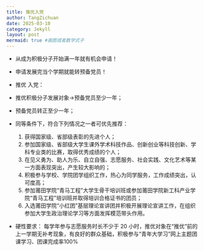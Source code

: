 ```yaml
---
title: 推优入党
author: TangZichuan
date: 2025-03-10
category: Jekyll
layout: post
mermaid: true #画图或者数学式子
---
```


- 从成为积极分子开始满一年就有机会申请！
- 申请发展完当个学期就能转预备党员！



- 推优 入党：
- 推优积极分子发展对象->预备党员至少一年；
- 预备党员转正至少一年；
- 同等条件下，符合下列情况之一者可优先推荐：
  1. 获得国家级、省部级表彰的先进个人；
  2. 参加国家级、省部级大学生课外学术科技作品、创新创业等科技创新、学科专业类的比赛，取得优秀成绩的个人；
  3. 在见义勇为、助人为乐、自立自强、志愿服务、社会实践、文化艺术等某一方面表现突出，产生较大影响的；
  4. 积极参与学校、学院团学组织工作，热心为同学服务，工作成绩突出，认可度高；
  5. 参加莆田学院“青马工程”大学生骨干培训班或参加莆田学院新工科产业学院“青马工程”培训班并取得培训合格证书的团员；
  6. 入选莆田学院“小红团”基层理论宣讲团并积极开展理论宣讲工作，在组织参加大学生政治理论学习等方面发挥模范带头作用。

- 硬性要求：
  每学年参与志愿服务时长不少于 20 小时，推优对象在“推优”前的上一学期无补考现象，有良好的群众基础，积极参与“青年大学习”网上主题团课学习、团课完成率100%
